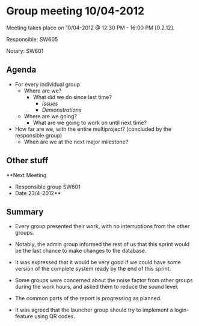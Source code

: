 # Group meeting 10/04-2012 #

Meeting takes place on 10/04-2012 @ 12:30 PM - 16:00 PM [0.2.12].

Responsible: SW605

Notary: SW601

## Agenda ##
  * For every individual group
    * Where are we?
      * What did we do since last time?
        * _Issues_
        * _Demonstrations_
    * Where are we going?
      * What are we going to work on until next time?
  * How far are we, with the entire multiproject? (concluded by the responsible group)
    * When are we at the next major milestone?

## Other stuff ##

**Next Meeting
  * Responsible group SW601
  * Date 23/4-2012**

## Summary ##
  * Every group presented their work, with no interruptions from the other groups.

  * Notably, the admin group informed the rest of us that this sprint would be the last chance to make changes to the database.

  * It was expressed that it would be very good if we could have some version of the complete system ready by the end of this sprint.

  * Some groups were concerned about the noise factor from other groups during the work hours, and asked them to reduce the sound level.

  * The common parts of the report is progressing as planned.

  * It was agreed that the launcher group should try to implement a login-feature using QR codes.